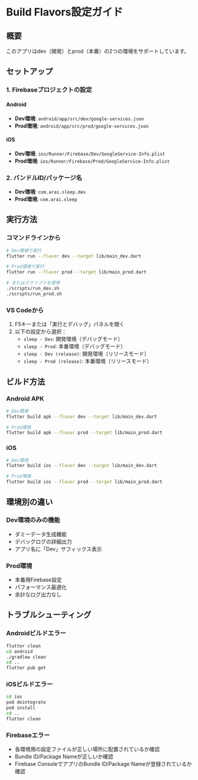 # Build Flavors設定ガイド

## 概要
このアプリはdev（開発）とprod（本番）の2つの環境をサポートしています。

## セットアップ

### 1. Firebaseプロジェクトの設定

#### Android
- **Dev環境**: `android/app/src/dev/google-services.json`
- **Prod環境**: `android/app/src/prod/google-services.json`

#### iOS
- **Dev環境**: `ios/Runner/Firebase/Dev/GoogleService-Info.plist`
- **Prod環境**: `ios/Runner/Firebase/Prod/GoogleService-Info.plist`

### 2. バンドルID/パッケージ名

- **Dev環境**: `com.arai.sleep.dev`
- **Prod環境**: `com.arai.sleep`

## 実行方法

### コマンドラインから

```bash
# Dev環境で実行
flutter run --flavor dev --target lib/main_dev.dart

# Prod環境で実行
flutter run --flavor prod --target lib/main_prod.dart

# またはスクリプトを使用
./scripts/run_dev.sh
./scripts/run_prod.sh
```

### VS Codeから

1. F5キーまたは「実行とデバッグ」パネルを開く
2. 以下の設定から選択：
   - `sleep - Dev`: 開発環境（デバッグモード）
   - `sleep - Prod`: 本番環境（デバッグモード）
   - `sleep - Dev (release)`: 開発環境（リリースモード）
   - `sleep - Prod (release)`: 本番環境（リリースモード）

## ビルド方法

### Android APK

```bash
# Dev環境
flutter build apk --flavor dev --target lib/main_dev.dart

# Prod環境
flutter build apk --flavor prod --target lib/main_prod.dart
```

### iOS

```bash
# Dev環境
flutter build ios --flavor dev --target lib/main_dev.dart

# Prod環境
flutter build ios --flavor prod --target lib/main_prod.dart
```

## 環境別の違い

### Dev環境のみの機能
- ダミーデータ生成機能
- デバッグログの詳細出力
- アプリ名に「Dev」サフィックス表示

### Prod環境
- 本番用Firebase設定
- パフォーマンス最適化
- 余計なログ出力なし

## トラブルシューティング

### Androidビルドエラー
```bash
flutter clean
cd android
./gradlew clean
cd ..
flutter pub get
```

### iOSビルドエラー
```bash
cd ios
pod deintegrate
pod install
cd ..
flutter clean
```

### Firebaseエラー
- 各環境用の設定ファイルが正しい場所に配置されているか確認
- Bundle ID/Package Nameが正しいか確認
- Firebase ConsoleでアプリのBundle ID/Package Nameが登録されているか確認